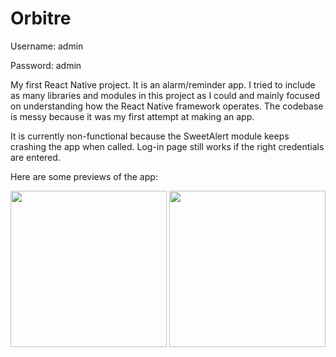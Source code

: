 # Orbitre

Username: admin

Password: admin

My first React Native project. It is an alarm/reminder app. I tried to include as many libraries and modules in this project as I could and mainly focused on understanding how the React Native framework operates. The codebase is messy because it was my first attempt at making an app.


It is currently non-functional because the SweetAlert module keeps crashing the app when called. Log-in page still works if the right credentials are entered.

Here are some previews of the app:

<p float="left">
<img src='https://github.com/ArdaCan271/Orbitre/assets/70213529/48295f30-cf52-40a6-9f66-ae063bfe3139' width='250'>
<img src='https://github.com/ArdaCan271/Orbitre/assets/70213529/4965b548-54ee-4126-9fdc-8db4d17b2656' width='250'>
</p>
